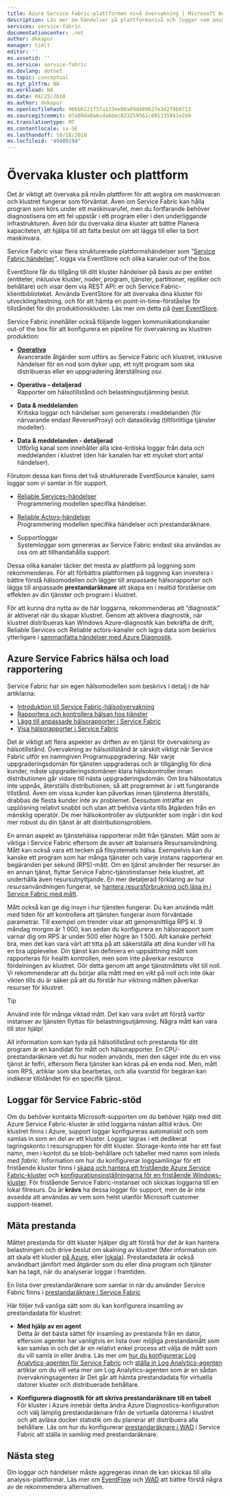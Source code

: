 ```yaml
---
title: Azure Service Fabric-plattformen nivå övervakning | Microsoft Docs
description: Läs mer om händelser på plattformsnivå och loggar som används för att övervaka och diagnostisera Azure Service Fabric-kluster.
services: service-fabric
documentationcenter: .net
author: dkkapur
manager: timlt
editor: ''
ms.assetid: ''
ms.service: service-fabric
ms.devlang: dotnet
ms.topic: conceptual
ms.tgt_pltfrm: NA
ms.workload: NA
ms.date: 04/25/2018
ms.author: dekapur
ms.openlocfilehash: 96bbb221f5fa133ee88a09d489627e3d2f9b0713
ms.sourcegitcommit: 07a09da0a6cda6bec823259561c601335041e2b9
ms.translationtype: MT
ms.contentlocale: sv-SE
ms.lasthandoff: 10/18/2018
ms.locfileid: "49409194"
---
```

# <a name="monitoring-the-cluster-and-platform"></a>Övervaka kluster och plattform

Det är viktigt att övervaka på nivån plattform för att avgöra om maskinvaran och klustret fungerar som förväntat. Även om Service Fabric kan hålla program som körs under ett maskinvarufel, men du fortfarande behöver diagnostisera om ett fel uppstår i ett program eller i den underliggande infrastrukturen. Även bör du övervaka dina kluster att bättre Planera kapaciteten, att hjälpa till att fatta beslut om att lägga till eller ta bort maskinvara.

Service Fabric visar flera strukturerade plattformshändelser som ”[Service Fabric händelser](service-fabric-diagnostics-events.md)”, logga via EventStore och olika kanaler out-of the box. 

EventStore får du tillgång till ditt kluster händelser på basis av per entitet (entiteter, inklusive kluster, noder, program, tjänster, partitioner, repliker och behållare) och visar dem via REST API: er och Service Fabric-klientbiblioteket. Använda EventStore för att övervaka dina kluster för utveckling/testning, och för att hämta en point-in-time-förståelse för tillståndet för din produktionskluster. Läs mer om detta på [över EventStore](service-fabric-diagnostics-eventstore.md).

Service Fabric innehåller också följande loggen kommunikationskanaler out-of the box för att konfigurera en pipeline för övervakning av klustren produktion:

* [**Operativa**](service-fabric-diagnostics-event-generation-operational.md)  
Avancerade åtgärder som utförs av Service Fabric och klustret, inklusive händelser för en nod som dyker upp, ett nytt program som ska distribueras eller en uppgradering återställning osv.

* **Operativa – detaljerad**  
Rapporter om hälsotillstånd och belastningsutjämning beslut.

* **Data & meddelanden**  
Kritiska loggar och händelser som genererats i meddelanden (för närvarande endast ReverseProxy) och datasökväg (tillförlitliga tjänster modeller).

* **Data & meddelanden - detaljerad**  
Utförlig kanal som innehåller alla icke-kritiska loggar från data och meddelanden i klustret (den här kanalen har ett mycket stort antal händelser).

Förutom dessa kan finns det två strukturerade EventSource kanaler, samt loggar som vi samlar in för support.

* [Reliable Services-händelser](service-fabric-reliable-services-diagnostics.md)  
Programmering modellen specifika händelser.

* [Reliable Actors-händelser](service-fabric-reliable-actors-diagnostics.md)  
Programmering modellen specifika händelser och prestandaräknare.

* Supportloggar  
Systemloggar som genereras av Service Fabric endast ska användas av oss om att tillhandahålla support.

Dessa olika kanaler täcker det mesta av plattform på loggning som rekommenderas. För att förbättra plattformen på loggning kan investera i bättre förstå hälsomodellen och lägger till anpassade hälsorapporter och lägga till anpassade **prestandaräknare** att skapa en i realtid förståelse om effekten av din tjänster och program i klustret.

För att kunna dra nytta av de här loggarna, rekommenderas att ”diagnostik” är aktiverat när du skapar klustret. Genom att aktivera diagnostik, när klustret distribueras kan Windows Azure-diagnostik kan bekräfta de drift, Reliable Services och Reliable actors-kanaler och lagra data som beskrivs ytterligare i [sammanfatta händelser med Azure Diagnostik](service-fabric-diagnostics-event-aggregation-wad.md).

## <a name="azure-service-fabric-health-and-load-reporting"></a>Azure Service Fabrics hälsa och load rapportering

Service Fabric har sin egen hälsomodellen som beskrivs i detalj i de här artiklarna:

- [Introduktion till Service Fabric-hälsoövervakning](service-fabric-health-introduction.md)
- [Rapportera och kontrollera hälsan hos tjänster](service-fabric-diagnostics-how-to-report-and-check-service-health.md)
- [Lägg till anpassade hälsorapporter i Service Fabric](service-fabric-report-health.md)
- [Visa hälsorapporter i Service Fabric](service-fabric-view-entities-aggregated-health.md)

Det är viktigt att flera aspekter av driften av en tjänst för övervakning av hälsotillstånd. Övervakning av hälsotillstånd är särskilt viktigt när Service Fabric utför en namngiven Programuppgradering. När varje uppgraderingsdomän för tjänsten uppgraderas och är tillgänglig för dina kunder, måste uppgraderingsdomänen klara hälsokontroller innan distributionen går vidare till nästa uppgraderingsdomän. Om bra hälsostatus inte uppnås, återställs distributionen, så att programmet är i ett fungerande tillstånd. Även om vissa kunder kan påverkas innan tjänsterna återställs, drabbas de flesta kunder inte av problemet. Dessutom inträffar en upplösning relativt snabbt och utan att behöva vänta tills åtgärden från en mänsklig operatör. De mer hälsokontroller av slutpunkter som ingår i din kod mer robust du din tjänst är att distributionsproblem.

En annan aspekt av tjänstehälsa rapporterar mått från tjänsten. Mått som är viktiga i Service Fabric eftersom de avser att balansera Resursanvändning. Mått kan också vara ett tecken på filsystemets hälsa. Exempelvis kan du kanske ett program som har många tjänster och varje instans rapporterar en begäranden per sekund (RPS)-mått. Om en tjänst använder fler resurser än en annan tjänst, flyttar Service Fabric-tjänstinstanser hela klustret, att underhålla även resursutnyttjande. En mer detaljerad förklaring av hur resursanvändningen fungerar, se [hantera resursförbrukning och läsa in i Service Fabric med mått](service-fabric-cluster-resource-manager-metrics.md).

Mått också kan ge dig insyn i hur tjänsten fungerar. Du kan använda mått med tiden för att kontrollera att tjänsten fungerar inom förväntade parametrar. Till exempel om trender visar att genomsnittliga RPS kl. 9 måndag morgon är 1 000, kan sedan du konfigurera en hälsorapport som varnar dig om RPS är under 500 eller högre än 1 500. Allt kanske perfekt bra, men det kan vara värt att titta på att säkerställa att dina kunder vill ha en bra upplevelse. Din tjänst kan definiera en uppsättning mått som rapporteras för health kontrollen, men som inte påverkar resource fördelningen av klustret. Gör detta genom att ange tjänstmåttets vikt till noll. Vi rekommenderar att du börjar alla mått med en vikt på noll och inte ökar vikten tills du är säker på att du förstår hur viktning måtten påverkar resurser för klustret.

> [!TIP]
> Använd inte för många viktad mått. Det kan vara svårt att förstå varför instanser av tjänsten flyttas för belastningsutjämning. Några mått kan vara till stor hjälp!

All information som kan tyda på hälsotillstånd och prestanda för ditt program är en kandidat för mått och hälsorapporter. En CPU-prestandaräknare vet du hur noden används, men den säger inte du en viss tjänst är felfri, eftersom flera tjänster kan köras på en enda nod. Men, mått som RPS, artiklar som ska bearbetas, och alla svarstid för begäran kan indikerar tillståndet för en specifik tjänst.

## <a name="service-fabric-support-logs"></a>Loggar för Service Fabric-stöd

Om du behöver kontakta Microsoft-supporten om du behöver hjälp med ditt Azure Service Fabric-kluster är stöd loggarna nästan alltid krävs. Om klustret finns i Azure, support loggar konfigureras automatiskt och som samlas in som en del av ett kluster. Loggar lagras i ett dedikerat lagringskonto i resursgruppen för ditt kluster. Storage-konto inte har ett fast namn, men i kontot du se blob-behållare och tabeller med namn som inleds med *fabric*. Information om hur du konfigurerar loggsamlingar för ett fristående kluster finns i [skapa och hantera ett fristående Azure Service Fabric-kluster](service-fabric-cluster-creation-for-windows-server.md) och [konfigurationsinställningarna för en fristående Windows-kluster](service-fabric-cluster-manifest.md). För fristående Service Fabric-instanser och skickas loggarna till en lokal filresurs. Du är **krävs** ha dessa loggar för support, men de är inte avsedda att användas av vem som helst utanför Microsoft customer support-teamet.

## <a name="measuring-performance"></a>Mäta prestanda

Måttet prestanda för ditt kluster hjälper dig att förstå hur det är kan hantera belastningen och drive beslut om skalning av klustret (Mer information om att skala ett kluster [på Azure](service-fabric-cluster-scale-up-down.md), eller [lokala](service-fabric-cluster-windows-server-add-remove-nodes.md)). Prestandadata är också användbart jämfört med åtgärder som du eller dina program och tjänster kan ha tagit, när du analyserar loggar i framtiden. 

En lista över prestandaräknare som samlar in när du använder Service Fabric finns i [prestandaräknare i Service Fabric](service-fabric-diagnostics-event-generation-perf.md)

Här följer två vanliga sätt som du kan konfigurera insamling av prestandadata för klustret:

* **Med hjälp av en agent**  
Detta är det bästa sättet för insamling av prestanda från en dator, eftersom agenter har vanligtvis en lista över möjliga prestandamått som kan samlas in och det är en relativt enkel process att välja de mått som du vill samla in eller ändra. Läs mer om [hur du konfigurerar Log Analytics-agenten för Service Fabric](service-fabric-diagnostics-event-analysis-oms.md) och [ställa in Log Analytics-agenten](../log-analytics/log-analytics-windows-agent.md) artiklar om du vill veta mer om Log Analytics-agenten som är en sådan övervakningsagenten är Det går att hämta prestandadata för virtuella datorer kluster och distribuerade behållare.

* **Konfigurera diagnostik för att skriva prestandaräknare till en tabell**  
För kluster i Azure innebär detta ändra Azure Diagnostics-konfiguration och välj lämplig prestandaräknare från de virtuella datorerna i klustret och att avläsa docker statistik om du planerar att distribuera alla behållare. Läs om hur du konfigurerar [prestandaräknare i WAD](service-fabric-diagnostics-event-aggregation-wad.md) i Service Fabric att ställa in samling med prestandaräknare.

## <a name="next-steps"></a>Nästa steg

Din loggar och händelser måste aggregeras innan de kan skickas till alla analysis-plattformar. Läs mer om [EventFlow](service-fabric-diagnostics-event-aggregation-eventflow.md) och [WAD](service-fabric-diagnostics-event-aggregation-wad.md) att bättre förstå några av de rekommendera alternativen.
